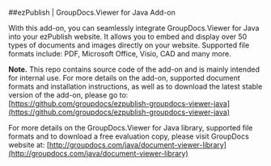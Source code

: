 ##ezPublish | GroupDocs.Viewer for Java Add-on

With this add-on, you can seamlessly integrate GroupDocs.Viewer for Java into your ezPublish website. It allows you to embed and display over 50 types of documents and images directly on your website. Supported file formats include: PDF, Microsoft Office, Visio, CAD and many more. 

**Note.** This repo contains source code of the add-on and is mainly intended for internal use. For more details on the add-on, supported document formats and installation instructions, as well as to download the latest stable version of the add-on, please go to: [https://github.com/groupdocs/ezpublish-groupdocs-viewer-java](https://github.com/groupdocs/ezpublish-groupdocs-viewer-java)

For more details on the GroupDocs.Viewer for Java library, supported file formats and to download a free evaluation copy, please visit GroupDocs website at: [http://groupdocs.com/java/document-viewer-library](http://groupdocs.com/java/document-viewer-library)
